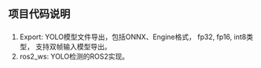 ## 项目代码说明

###
1. Export: YOLO模型文件导出，包括ONNX、Engine格式， fp32, fp16, int8类型， 支持双帧输入模型导出。
2. ros2_ws: YOLO检测的ROS2实现。

